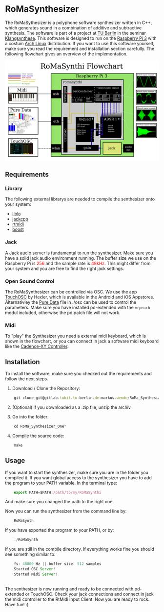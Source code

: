# RoMaSynthesizer
The RoMaSythesizer is a polyphone software synthesizer written in C++, which generates sound 
in a combination of additive and subtractive synthesis. The software is part of 
a project at [TU Berlin](http://www.ak.tu-berlin.de) in the seminar 
[Klangsynthese](https://gitlab.tubit.tu-berlin.de/henrikvoncoler/Klangsynthese_PI). 
This software is designed to run on the [Raspberry Pi 3](https://www.raspberrypi.org/products/raspberry-pi-3-model-b/) 
with a costum [Arch Linux](https://www.archlinux.org/) distribution. If you want
to use this software yourself, make sure you read the requirement and installation 
section carefully. The following flowchart gives an overview of the implementation.

<p align="center">
    <img src="./Flowchart.png" width="800">
</p>

## Requirements
### Library
The following external librarys are needed to compile the senthesizer onto your 
system:  
* [liblo](http://liblo.sourceforge.net/)
* [jackcpp](https://github.com/x37v/jackcpp)
* [rtmidi](https://www.music.mcgill.ca/~gary/rtmidi/index.html#download)
* [boost](http://www.boost.org/)

### Jack
A [Jack](http://www.jackaudio.org/) audio server is fundamental to run the 
synthesizer. Make sure you have a solid jack audio environment running. The 
buffer size we use on the Raspberry Pi is <span style="color:red">256</span> 
and the sample rate is <span style="color:red">48kHz</span>. This might differ 
from your system and you are free to find the right jack settings.

### Open Sound Control
The RoMaSynthesizer can be controlled via OSC. We use the app [TouchOSC](https://hexler.net/software/touchosc) by 
Hexler, which is available in the Android and iOS Appstores.
Alternativley the [Pure Data](https://puredata.info/downloads/pd-extended) file in ./osc can be used to control the parameters. 
Make sure you have installed pd-extended with the ```mrpeach``` modul included, otherwise 
the pd patch file will not work.

### Midi
To "play" the Synthesizer you need a external midi keyboard, which is shown in 
the flowchart, or you can connect in jack a software midi keyboard like the 
[Cadence-XY Controller](http://kxstudio.linuxaudio.org/Applications:Cadence-XYController).

## Installation
To install the software, make sure you checked out the requirements and follow the 
next steps.

1. Download / Clone the Repository:

```javascript
    git clone git@gitlab.tubit.tu-berlin.de:markus.wende/RoMa_Synthesizer_One.git
```
2. (Optional) if you downloaded as a .zip file, unzip the archiv

3. Go into the folder:

```javascript
    cd RoMa_Synthesizer_One*
```
4. Compile the source code:

```javascript
    make
```

## Usage
If you want to start the synthesizer, make sure you are in the folder you 
compiled it. If you want global access to the synthesizer you have to add the 
program to your PATH variable. In the terminal type: 
```javascript
    export PATH=$PATH:/path/to/my/RoMaSynthi
```
And make sure you changed the path to the right one. 

Now you can run the synthesizer from the command line by:

```javascript
    RoMaSynth
```

If you have exported the program to your PATH, or by:

```javascript
    ./RoMaSynth
```

If you are still in the compile directory. If everything works fine you should 
see something similar to:

```javascript
    fs: 48000 Hz || buffer size: 512 samples
    Started OSC Server!
    Started Midi Server!
    
```

The senthesizer is now running and ready to be connected with pd-extended 
or TouchOSC. Check your jack connections and connect in jack the midi controller 
to the RtMidi Input Client. Now you are ready to rock. Have fun! :)